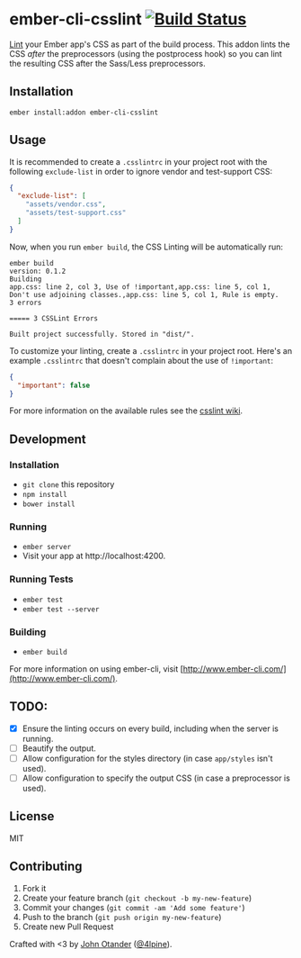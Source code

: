 # ember-cli-csslint [![Build Status](https://travis-ci.org/johnotander/ember-cli-csslint.svg?branch=ignore-test-css)](https://travis-ci.org/johnotander/ember-cli-csslint)

[Lint](https://github.com/CSSLint/csslint) your Ember app's CSS as part of the build
process. This addon lints the CSS _after_ the preprocessors (using the postprocess
hook) so you can lint the resulting CSS after the Sass/Less preprocessors.

## Installation

```
ember install:addon ember-cli-csslint
```

## Usage

It is recommended to create a `.csslintrc` in your project root with the following
`exclude-list` in order to ignore vendor and test-support CSS:

```json
{
  "exclude-list": [
    "assets/vendor.css",
    "assets/test-support.css"
  ]
}
```

Now, when you run `ember build`, the CSS Linting will be automatically run:

```
ember build
version: 0.1.2
Building
app.css: line 2, col 3, Use of !important,app.css: line 5, col 1, Don't use adjoining classes.,app.css: line 5, col 1, Rule is empty.
3 errors

===== 3 CSSLint Errors

Built project successfully. Stored in "dist/".
```

To customize your linting, create a `.csslintrc` in your project root. Here's an example
`.csslintrc` that doesn't complain about the use of `!important`:

```json
{
  "important": false
}
```

For more information on the available rules see the [csslint wiki](https://github.com/CSSLint/csslint/wiki/Rules-by-ID).

## Development

### Installation

* `git clone` this repository
* `npm install`
* `bower install`

### Running

* `ember server`
* Visit your app at http://localhost:4200.

### Running Tests

* `ember test`
* `ember test --server`

### Building

* `ember build`

For more information on using ember-cli, visit [http://www.ember-cli.com/](http://www.ember-cli.com/).

## TODO:

- [X] Ensure the linting occurs on every build, including when the server is running.
- [ ] Beautify the output.
- [ ] Allow configuration for the styles directory (in case `app/styles` isn't used).
- [ ] Allow configuration to specify the output CSS (in case a preprocessor is used).

## License

MIT

## Contributing

1. Fork it
2. Create your feature branch (`git checkout -b my-new-feature`)
3. Commit your changes (`git commit -am 'Add some feature'`)
4. Push to the branch (`git push origin my-new-feature`)
5. Create new Pull Request

Crafted with <3 by [John Otander](http://johnotander.com) ([@4lpine](https://twitter.com/4lpine)).
